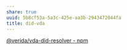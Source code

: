 ```yaml
---
share: true
uuid: 5b8cf53a-5a3c-425e-aa3b-2943472044fa
title: did-vda
---
```

[@verida/vda-did-resolver - npm](https://www.npmjs.com/package/@verida/vda-did-resolver?activeTab=readme)